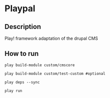Playpal
=======

Description
-----------
Play! framework adaptation of the drupal CMS

How to run
----------

`play build-module custom/cmscore`

`play build-module custom/test-custom #optional`

`play deps --sync`

`play run`
